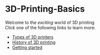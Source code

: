 # 3D-Printing-Basics
Welcome to the *exciting* world of 3D printing  
Click one of the following links to learn more:  
+ [Types of 3D printers](https://github.com/pgkraus/3D-Printing-Basics/blob/main/Types.md) 
+ [History of 3D printing](https://github.com/pgkraus/3D-Printing-Basics/blob/main/History.md)   
+ [Getting started](https://github.com/pgkraus/3D-Printing-Basics/blob/main/Getting%20started.md)
